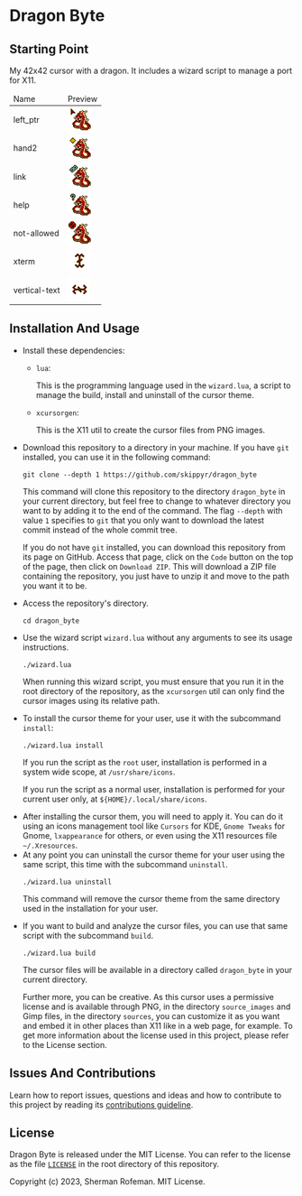 <h1>Dragon Byte</h1>
	<h2>Starting Point</h2>
		<p>My 42x42 cursor with a dragon. It includes a wizard script to manage a port for X11.</p>
		<table>
			<thead>
				<tr>
					<td>Name</td>
					<td>Preview</td>
				</tr>
			</thead>
			<body>
				<tr>
					<td>left_ptr</td>
					<td><img src="./source_images/left_ptr.png"/></td>
				</tr>
				<tr>
					<td>hand2</td>
					<td><img src="./source_images/hand2.png"/></td>
				</tr>
				<tr>
					<td>link</td>
					<td><img src="./source_images/link.png"/></td>
				</tr>
				<tr>
					<td>help</td>
					<td><img src="./source_images/help.png"/></td>
				</tr>
				<tr>
					<td>not-allowed</td>
					<td><img src="./source_images/not-allowed.png"/></td>
				</tr>
				<tr>
					<td>xterm</td>
					<td><img src="./source_images/xterm.png"/></td>
				</tr>
				<tr>
					<td>vertical-text</td>
					<td><img src="./source_images/vertical-text.png"/></td>
				</tr>
			</body>
		</table>
	<h2>Installation And Usage</h2>
		<ul>
			<li>Install these dependencies:</li>
				<ul>
					<li><code>lua</code>:</li>
					<p>This is the programming language used in the <code>wizard.lua</code>, a script to manage the build, install and uninstall of the cursor theme.</p>
					<li><code>xcursorgen</code>:</li>
					<p>This is the X11 util to create the cursor files from PNG images.</p>
				</ul>
			<li>Download this repository to a directory in your machine. If you have <code>git</code> installed, you can use it in the following command:</li>
			<pre><code>git clone --depth 1 https://github.com/skippyr/dragon_byte</code></pre>
			<p>This command will clone this repository to the directory <code>dragon_byte</code> in your current directory, but feel free to change to whatever directory you want to by adding it to the end of the command. The flag <code>--depth</code> with value <code>1</code> specifies to <code>git</code> that you only want to download the latest commit instead of the whole commit tree.</p>
			<p>If you do not have <code>git</code> installed, you can download this repository from its page on GitHub. Access that page, click on the <code>Code</code> button on the top of the page, then click on <code>Download ZIP</code>. This will download a ZIP file containing the repository, you just have to unzip it and move to the path you want it to be.</p>
			<li>Access the repository's directory.</li>
			<pre><code>cd dragon_byte</code></pre>
			<li>Use the wizard script <code>wizard.lua</code> without any arguments to see its usage instructions.</li>
			<pre><code>./wizard.lua</code></pre>
			<p>When running this wizard script, you must ensure that you run it in the root directory of the repository, as the <code>xcursorgen</code> util can only find the cursor images using its relative path.</p>
			<li>To install the cursor theme for your user, use it with the subcommand <code>install</code>:</li>
			<pre><code>./wizard.lua install</code></pre>
			<p>If you run the script as the <code>root</code> user, installation is performed in a system wide scope, at <code>/usr/share/icons</code>.</p>
			<p>If you run the script as a normal user, installation is performed for your current user only, at <code>${HOME}/.local/share/icons</code>.
			<li>After installing the cursor them, you will need to apply it. You can do it using an icons management tool like <code>Cursors</code> for KDE, <code>Gnome Tweaks</code> for Gnome, <code>lxappearance</code> for others, or even using the X11 resources file <code>~/.Xresources</code>.</li>
			<li>At any point you can uninstall the cursor theme for your user using the same script, this time with the subcommand <code>uninstall</code>.
			<pre><code>./wizard.lua uninstall</code></pre>
			<p>This command will remove the cursor theme from the same directory used in the installation for your user.</p>
			<li>If you want to build and analyze the cursor files, you can use that same script with the subcommand <code>build</code>.</p>
			<pre><code>./wizard.lua build</code></pre>
			<p>The cursor files will be available in a directory called <code>dragon_byte</code> in your current directory.</p>
			<p>Further more, you can be creative. As this cursor uses a permissive license and is available through PNG, in the directory <code>source_images</code> and Gimp files, in the directory <code>sources</code>, you can customize it as you want and embed it in other places than X11 like in a web page, for example. To get more information about the license used in this project, please refer to the License section.</p>
		</ul>
	<h2>Issues And Contributions</h2>
		<p>Learn how to report issues, questions and ideas and how to contribute to this project by reading its <a href="https://skippyr.github.io/materials/pages/contributions_guideline.html">contributions guideline</a>.</p>
	<h2>License</h2>
		<p>Dragon Byte is released under the MIT License. You can refer to the license as the file <code><a href="https://github.com/skippyr/dragon_byte/blob/main/LICENSE">LICENSE</a></code> in the root directory of this repository.</p>
		<p>Copyright (c) 2023, Sherman Rofeman. MIT License.</p>

